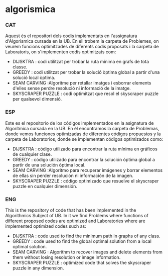 # algorismica
### CAT
Aquest és el repositori dels codis implementats en l'assignatura d'Algorísmica cursada en la UB. En ell trobem la carpeta de Problemes, on veurem funcions optimitzades de diferents codis proposats i la carpeta de Laboratoris, on s'implementen codis optimitzats com:
- DIJSKTRA : codi utilitzat per trobar la ruta mínima en grafs de tota classe.
- GREEDY : codi utilitzat per trobar la solució òptima global a partir d'una solució local òptima.
- SEAM CARVING :Algoritme per retallar imatges i esborrar elements d'elles sense perdre resolució ni informació de la imatge.
- SKYSCRAPER PUZZLE : codi optimitzat que resol el skyscraper puzzle per qualsevol dimensió.
### ESP
Este es el repositorio de los códigos implementados en la asignatura de Algorítmica cursada en la UB. En él encontramos la carpeta de Problemas, donde vemos funciones optimizadas de diferentes códigos propuestos y la carpeta de Laboratorios, donde se implementan códigos optimizados como:
- DIJSKTRA : código utilizado para encontrar la ruta mínima en gráficos de cualquier clase.
- GREEDY : código utilizado para encontrar la solución óptima global a partir de una solución óptima local.
- SEAM CARVING :Algoritmo para recuperar imágenes y borrar elementos de ellas sin perder resolución ni información de la imagen.
- SKYSCRAPER PUZZLE : código optimizado que resuelve el skyscraper puzzle en cualquier dimensión.
### ENG
This is the repository of code that has been implemented in the Algorithmics Subject of UB. In it we find Problems where functions of different proposed codes are optimized and Laboratories where are implemented optimized codes such as:
- DIJSKTRA : code used to find the minimum path in graphs of any class.
- GREEDY : code used to find the global optimal solution from a local optimal solution.
- SEAM CARVING : Algorithm to recover images and delete elements from them without losing resolution or image information.
- SKYSCRAPER PUZZLE : optimized code that solves the skyscraper puzzle in any dimension.
